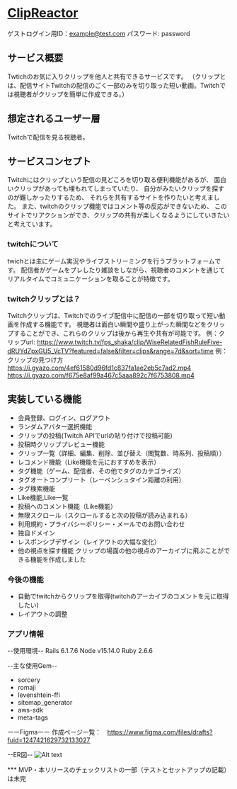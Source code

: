 # [ClipReactor](https://www.clipreactor.com)
ゲストログイン用ID：example@test.com
パスワード: password

## サービス概要
Twtichのお気に入りクリップを他人と共有できるサービスです。
（クリップとは、配信サイトTwitchの配信のごく一部のみを切り取った短い動画。Twitchでは視聴者がクリップを簡単に作成できる。）

## 想定されるユーザー層
Twitchで配信を見る視聴者。

## サービスコンセプト
Twitchにはクリップという配信の見どころを切り取る便利機能があるが、
面白いクリップがあっても埋もれてしまっていたり、
自分がみたいクリップを探すのが難しかったりするため、
それらを共有するサイトを作りたいと考えました。
また、twitchのクリップ機能ではコメント等の反応ができないため、
このサイトでリアクションができ、クリップの共有が楽しくなるようにしていきたいと考えています。

### twitchについて
twichとは主にゲーム実況やライブストリーミングを行うプラットフォームです。
配信者がゲームをプレしたり雑談をしながら、視聴者のコメントを通じてリアルタイムでコミュニケーションを取ることが特徴です。
### twitchクリップとは？
Twitchクリップは、Twitchでのライブ配信中に配信の一部を切り取って短い動画を作成する機能です。
視聴者は面白い瞬間や盛り上がった瞬間などをクリップすることができ、これらのクリップは後から再生や共有が可能です。
例：クリップurl: 
https://www.twitch.tv/fps_shaka/clip/WiseRelatedFishRuleFive-dRUYdZpxGU5_VcTV?featured=false&filter=clips&range=7d&sort=time
例：クリップの見つけ方
https://i.gyazo.com/4ef61580d96fd1c837fa1ae2eb5c7ad2.mp4
https://i.gyazo.com/f675e8af99a467c5aaa892c7f6753808.mp4

## 実装している機能
* 会員登録、ログイン、ログアウト
* ランダムアバター選択機能
* クリップの投稿(Twitch APIでurlの貼り付けで投稿可能)
* 投稿時クリッププレビュー機能
* クリップ一覧（詳細、編集、削除、並び替え（閲覧数、時系列、投稿順））
* レコメンド機能（Like機能を元におすすめを表示）
* タグ機能（ゲーム、配信者、その他でタグのカテゴライズ）
* タグオートコンプリート（レーベンシュタイン距離の利用）
* タグ検索機能
* Like機能,Like一覧
* 投稿へのコメント機能（Like機能）
* 無限スクロール（スクロールすると次の投稿が読み込まれる）
* 利用規約・プライバシーポリシー・メールでのお問い合わせ
* 独自ドメイン
* レスポンシブデザイン（レイアウトの大幅な変化）
* 他の視点を探す機能
  クリップの場面の他の視点のアーカイブに飛ぶことができる機能を作成しました

### 今後の機能
* 自動でtwitchからクリップを取得(twitchのアーカイブのコメントを元に取得したい)
* レイアウトの調整

### アプリ情報

--使用環境--
Rails 6.1.7.6
Node v15.14.0
Ruby 2.6.6

--主な使用Gem--
- sorcery
- romaji
- levenshtein-ffi
- sitemap_generator
- aws-sdk
- meta-tags



ーーFigmaーー
作成ページ一覧：　https://www.figma.com/files/drafts?fuid=1247421629732133027

--ER図--
![Alt text](images/ER%E5%9B%B3.png)

*** MVP・本リリースのチェックリストの一部（テストとセットアップの記載）は未完